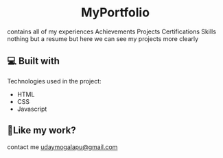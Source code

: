 <h1 align="center" id="title">MyPortfolio</h1>

<p id="description">contains all of my experiences Achievements Projects Certifications Skills nothing but a resume but here we can see my projects more clearly</p>

  
  

  
<h2>💻 Built with</h2>

Technologies used in the project:

*   HTML
*   CSS
*   Javascript

<h2>🙂Like my work?</h2>

contact me udaymogalapu@gmail.com
